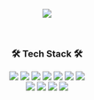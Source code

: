 


<p align="center" href="https://github.com/anuraghazra/github-readme-stats">
  <img align="center" src="https://github-readme-stats.vercel.app/api?username=heewoo0419" />
</p>

</br>

<h3 align="center">🛠 Tech Stack 🛠</h3>
<p align="center">
  <img src="https://img.shields.io/badge/Python-3776AB?style=for-the-badge&logo=python&logoColor=white">
  <img src="https://img.shields.io/badge/C-A8B9CC?style=for-the-badge&logo=C&logoColor=white"/>
  <img src="https://img.shields.io/badge/Django-092E20?style=for-the-badge&logo=Django&logoColor=white"/>
  <img src="https://img.shields.io/badge/Flask-black?style=for-the-badge&logo=Flask&logoColor=white"/>
  <img src="https://img.shields.io/badge/MySQL-4479A1?style=for-the-badge&logo=MySQL&logoColor=white"/>
  <img src="https://img.shields.io/badge/MariaDB-4479A1?style=for-the-badge&logo=MariaDB&logoColor=white"/>
  <img src="https://img.shields.io/badge/SQLite-003545?style=for-the-badge&logo=SQLite&logoColor=white"/>
  </br>
  <img src="https://img.shields.io/badge/React-61DAFB?style=for-the-badge&logo=React&logoColor=white"/> 
  <img src="https://img.shields.io/badge/Amazon_AWS-232F3E?style=for-the-badge&logo=Amazon-AWS&logoColor=white"/>
  <img src="https://img.shields.io/badge/vscode-007ACC?style=for-the-badge&logo=Visual-Studio-Code&logoColor=white"/>
  <img src="https://img.shields.io/badge/pycharm-black?style=for-the-badge&logo=pycharm&logoColor=white"/>
</p>
